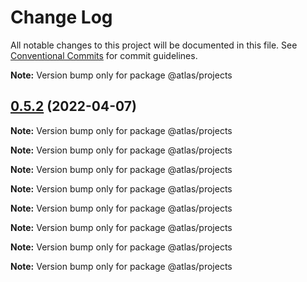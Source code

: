# Change Log

All notable changes to this project will be documented in this file.
See [Conventional Commits](https://conventionalcommits.org) for commit guidelines.



**Note:** Version bump only for package @atlas/projects





## [0.5.2](https://github.com/AtlasFoundation/Atlas/compare/v0.5.1...v0.5.2) (2022-04-07)

**Note:** Version bump only for package @atlas/projects







**Note:** Version bump only for package @atlas/projects







**Note:** Version bump only for package @atlas/projects







**Note:** Version bump only for package @atlas/projects







**Note:** Version bump only for package @atlas/projects







**Note:** Version bump only for package @atlas/projects







**Note:** Version bump only for package @atlas/projects







**Note:** Version bump only for package @atlas/projects
